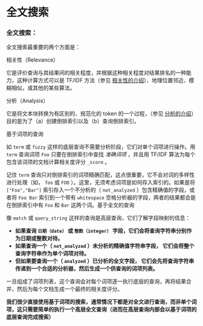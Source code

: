 # 全文搜索



### 全文搜索：

全文搜索最重要的两个方面是：

相关性（Relevance）

它是评价查询与其结果间的相关程度，并根据这种相关程度对结果排名的一种能力，这种计算方式可以是 TF/IDF 方法（参见 [相关性的介绍](https://elasticsearch.cn/book/elasticsearch_definitive_guide_2.x/relevance-intro.html)）、地理位置邻近、模糊相似，或其他的某些算法。

分析（Analysis）

它是将文本块转换为有区别的、规范化的 token 的一个过程，（参见 [分析的介绍](https://elasticsearch.cn/book/elasticsearch_definitive_guide_2.x/analysis-intro.html)） 目的是为了（a）创建倒排索引以及（b）查询倒排索引。  


基于词项的查询

如 `term` 或 `fuzzy` 这样的底层查询不需要分析阶段，它们对单个词项进行操作。用 `term` 查询词项 `Foo` 只要在倒排索引中查找 _准确词项_ ，并且用 TF/IDF 算法为每个包含该词项的文档计算相关度评分 `_score` 。

记住 `term` 查询只对倒排索引的词项精确匹配，这点很重要，它不会对词的多样性进行处理（如， `foo` 或 `FOO` ）。这里，无须考虑词项是如何存入索引的。如果是将 `["Foo","Bar"]` 索引存入一个不分析的（ `not_analyzed` ）包含精确值的字段，或者将 `Foo Bar` 索引到一个带有 `whitespace` 空格分析器的字段，两者的结果都会是在倒排索引中有 `Foo` 和 `Bar` 这两个词。基于全文的查询

像 `match` 或 `query_string` 这样的查询是高层查询，它们了解字段映射的信息：

* **如果查询 `日期（date）` 或 `整数（integer）` 字段，它们会将查询字符串分别作为日期或整数对待。**
* **如果查询一个（ `not_analyzed` ）未分析的精确值字符串字段， 它们会将整个查询字符串作为单个词项对待。**
* **但如果要查询一个（ `analyzed` ）已分析的全文字段， 它们会先将查询字符串传递到一个合适的分析器，然后生成一个供查询的词项列表。**

一旦组成了词项列表，这个查询会对每个词项逐一执行底层的查询，再将结果合并，然后为每个文档生成一个最终的相关度评分。



 **我们很少直接使用基于词项的搜索，通常情况下都是对全文进行查询，而非单个词项，这只需要简单的执行一个高层全文查询（进而在高层查询内部会以基于词项的底层查询完成搜索）**

